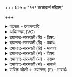 +++
title = "१११ ऋतावानं महिषम्"

+++
<details><summary>पदपाठः - दयानन्दादि</summary>

ऋ॒तावा॑नम्। ऋ॒तवा॑नमित्यृ॒तऽवा॑नम्। म॒हि॒षम्। वि॒श्वद॑र्शत॒मिति॑ वि॒श्वऽद॑र्शतम्। अ॒ग्निम्। सु॒म्नाय॑। द॒धि॒रे॒। पु॒रः। जनाः॑। श्रुत्क॑र्ण॒मिति॒ श्रुत्ऽक॑र्णम्। स॒प्रथ॑स्तम॒मिति॑ स॒प्रथः॑ऽतमम्। त्वा॒। गि॒रा। दैव्य॑म्। मानु॑षा। यु॒गा। १११।
</details>

<details><summary>अधिमन्त्रम् (VC)</summary>

- अग्निर्देवता
- पावकाग्निर्ऋषिः
- स्वराडार्षी पङ्क्तिः
- पञ्चमः
</details>

<details><summary>दयानन्द-सरस्वती (हि) - विषयः</summary>

मनुष्यों को किनका अनुकरण करना चाहिये, यह विषय अगले मन्त्र में कहा है ॥
</details>

<details><summary>दयानन्द-सरस्वती (हि) - पदार्थः</summary>

पदार्थान्वयभाषाः -  हे मनुष्य ! जैसे (जनाः) विद्या और विज्ञान से प्रसिद्ध मनुष्य (गिरा) वाणी से (सुम्नाय) सुख के लिये (दैव्यम्) विद्वानों में कुशल (श्रुत्कर्णम्) बहुश्रुत (विश्वदर्शतम्) सब देखने हारे (सप्रथस्तमम्) अत्यन्तविद्या के विस्तार के साथ वर्त्तमान (ऋतावानम्) बहुत सत्याचरण से युक्त (महिषम्) बड़े (अग्निम्) विद्वान् को (मानुषा) मनुष्यों के (युगा) वर्ष वा सत्ययुग आदि (पुरः) प्रथम (दधिरे) धारण करते हैं, वैसे विद्वान् को और इन वर्षों का तू भी धारण कर, यह (त्वा) तुझे सिखाता हूँ ॥१११ ॥
</details>

<details><summary>दयानन्द-सरस्वती (हि) - भावार्थः</summary>

भावार्थभाषाः -  इस मन्त्र में वाचकलुप्तोपमालङ्कार है। जो सत्पुरुष हो चुके हों, उन्हीं का अनुकरण मनुष्य लोग करें, अन्य अधर्मियों का नहीं ॥१११ ॥
</details>

<details><summary>दयानन्द-सरस्वती (सं) - विषयः</summary>

मनुष्यैः केषामनुकरणं कार्यमित्याह ॥
</details>

<details><summary>दयानन्द-सरस्वती (सं) - पदार्थः</summary>

पदार्थान्वयभाषाः -  हे मनुष्य ! यथा जना गिरा सुम्नाय दैव्यं श्रुत्कर्णं विश्वदर्शतं सप्रथस्तममृतावानं महिषमग्निं विद्वांसं मानुषा युगा च पुरो दधिरे, तथैवंभूतं विद्वांसमेतानि च त्वं धेहीति त्वा शिक्षयामि ॥१११ ॥
</details>

<details><summary>दयानन्द-सरस्वती (सं) - भावार्थः</summary>

भावार्थभाषाः -  अत्र वाचकलुप्तोपमालङ्कारः। ये सत्पुरुषा अतीतास्तेषामेवानुकरणं मनुष्याः कुर्युर्नेतरेषामधार्मिकाणाम् ॥१११ ॥
</details>

<details><summary>सविता जोशी ← दयानन्दः (म) - भावार्थः</summary>

भावार्थभाषाः -  या मंत्रात वाचकलुप्तोपमालंकार आहे. जे सत्पुरुष पूर्वी होऊन गेलेले आहेत त्यांचेच अनुकरण माणसांनी करावे. इतर अधार्मिक लोकांचे अनुकरण करू नये.
</details>